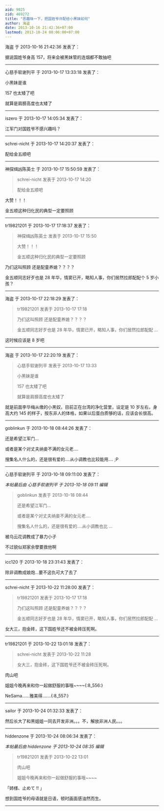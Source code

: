 ```yaml
---
aid: 9025
zid: 469272
title: "恶趣味一下，把国姓爷许配给小黑妹如何"
author: 海盗
date: 2013-10-16 21:42:36+07:00
lastmod: 2013-10-24 08:06:00+07:00
---
```


海盗 于 2013-10-16 21:42:36 发表了：

据说国姓爷身高 157，将来会被黑妹管的连烟都不敢抽吧

---

心慈手软谢列平 于 2013-10-17 13:33:18 发表了：

小黑妹是谁

157 也太矮了吧

就算是肩膀高度也太矮了

---

iszero 于 2013-10-17 14:05:34 发表了：

江军门对国姓爷不感兴趣吗？

---

schrei-nicht 于 2013-10-17 14:20:37 发表了：

配给金五顺吧

---

神探缉凶陈英士 于 2013-10-17 15:50:59 发表了：

> schrei-nicht 发表于 2013-10-17 14:20
>
> 配给金五顺吧

大赞！！！

金五顺这种归化民的典型一定要照顾

---

tr19821201 于 2013-10-17 17:18:37 发表了：

> 神探缉凶陈英士 发表于 2013-10-17 15:50
>
> 大赞！！！
>
> 金五顺这种归化民的典型一定要照顾

乃们这叫照顾 还是配童养媳？？？？

金五顺同志好歹也是 28 年华，情窦已开，略知人事，你们居然拉郎配配个 5 岁小孩？

---

海盗 于 2013-10-17 22:18:29 发表了：

> tr19821201 发表于 2013-10-17 17:18
>
> 乃们这叫照顾 还是配童养媳？？？？
>
> 金五顺同志好歹也是 28 年华，情窦已开，略知人事，你们居然拉郎配配 ...

这时候应该是 8 岁吧

---

海盗 于 2013-10-17 22:20:19 发表了：

> 心慈手软谢列平 发表于 2013-10-17 13:33
>
> 小黑妹是谁
>
> 157 也太矮了吧
>
> 就算是肩膀高度也太矮了

就是前面李华梅从缴的小黑奴，目前正在台湾的净化营里，设定是 10 岁左右，身高大约 145 的样子，按东非人的体格，如果以后蛋白质够的话，应该会长很高。

---

goblinkun 于 2013-10-18 08:44:26 发表了：

还是希望江军门...

或者是某个对丈夫纳妾不满的女元老....

搜集名人什么的，还是很有爱的....从小调教也比较能用....
;P

---

心慈手软谢列平 于 2013-10-18 09:11:00 发表了：

_本帖最后由 心慈手软谢列平 于 2013-10-18 09:11 编辑_

> goblinkun 发表于 2013-10-18 08:44
>
> 还是希望江军门...
>
> 或者是某个对丈夫纳妾不满的女元老....
>
> 搜集名人什么的，还是很有爱的....从小调教也比 ...

被乌云花调教成了暴力小子

不过貌似郑家余孽要救他啊

---

icc120 于 2013-10-18 23:31:43 发表了：

除非调教成娘炮...要不这仇可大了去了

---

schrei-nicht 于 2013-10-22 11:28:00 发表了：

> tr19821201 发表于 2013-10-17 17:18
>
> 乃们这叫照顾 还是配童养媳？？？？
>
> 金五顺同志好歹也是 28 年华，情窦已开，略知人事，你们居然拉郎配配 ...

女大三，抱金砖，这下国姓爷还不被金砖压死啊。

---

tr19821201 于 2013-10-22 13:01:18 发表了：

> schrei-nicht 发表于 2013-10-22 11:28
>
> 女大三，抱金砖，这下国姓爷还不被金砖压死啊。

肉山吧

姐姐今晚再来和你一起做舒服的事哦~~~~{:8_556:}

NeSama......雅美得.......{:8_557:}

---

sailor 于 2013-10-24 01:32:33 发表了：

然后长大了和黑姐姐一同去开发非洲。。。不，解放非洲人民。。。

---

hiddenzone 于 2013-10-24 08:06:34 发表了：

_本帖最后由 hiddenzone 于 2013-10-24 08:35 编辑_

> tr19821201 发表于 2013-10-22 13:01
>
> 肉山吧
>
> 姐姐今晚再来和你一起做舒服的事哦~~~~

「姉様、止めて !! 」

想到国姓爷的母语就是日语，顿时画面感油然而生。

---
